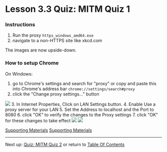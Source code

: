 # Lesson 3.3 Quiz: MITM Quiz 1

### Instructions
1. Run the proxy `https_windows_amd64.exe`
2. navigate to a non-HTTPS site like xkcd.com

The images are now upside-down.

### How to setup Chrome
On Windows:
1. go to Chrome's settings and search for "proxy" or copy and paste this into Chrome's address bar `chrome://settings/search#proxy`
2. click the "Change proxy settings..." button 
<img src="https://d17h27t6h515a5.cloudfront.net/topher/2016/June/5757a71e_ud897-l3-mitm-screenshot-chrome-proxy/ud897-l3-mitm-screenshot-chrome-proxy.png">
3. In Internet Properties, Click on LAN Settings button.
4. Enable Use a proxy server for your LAN
5. Set the Address to localhost and the Port to 8080
6. click "OK" to verify the changes to the Proxy settings
7. click "OK" for these changes to take effect

<img src="https://d17h27t6h515a5.cloudfront.net/topher/2016/June/5758b22f_lan/lan.png">

<img src="https://d17h27t6h515a5.cloudfront.net/topher/2016/June/5758b297_proxy/proxy.png">

[Supporting Materials](http://video.udacity-data.com.s3.amazonaws.com/topher/2016/June/57571716_l3-mitm-binary/l3-mitm-binary.zip)
[Supporting Materials](http://video.udacity-data.com.s3.amazonaws.com/topher/2016/June/57571716_l3-mitm-binary/l3-mitm-binary.zip)

- - -
Next up: [Quiz: MITM Quiz 2](ND024_Part4_Lesson03_04.md) or return to [Table Of Contents](./ND024_TableOfContents.md)
